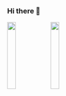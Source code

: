 ### Hi there 👋
<p align="left"><a href="https://www.instagram.com/metozz.exe/"><img src="https://skillicons.dev/icons?i=instagram&theme=dark" width="20%" height="20%"><a href="https://www.pling.com/u/m3tozz/products"><align="right"><img src="https://github.com/m3tozz/m3tozz/assets/79897762/6691a6be-b90a-440e-a18e-81f63023ffe9" width="20%" height="20%">
